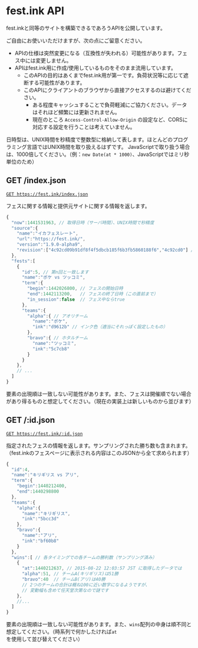 fest.ink API
============

fest.inkと同等のサイトを構築できるであろうAPIを公開しています。

ご自由にお使いいただけますが、次の点にご留意ください。

* APIの仕様は突然変更になる（互換性が失われる）可能性があります。フェス中には変更しません。
* APIはfest.ink用に作成/使用しているものをそのまま流用しています。
    - このAPIの目的はあくまでfest.ink用が第一です。負荷状況等に応じて遮断する可能性があります。
    - このAPIにクライアントのブラウザから直接アクセスするのは避けてください。
        - ある程度キャッシュすることで負荷軽減にご協力ください。データはそれほど頻繁には更新されません。
        - 現在のところ `Access-Control-Allow-Origin` の設定など、CORSに対応する設定を行うことは考えていません。

日時型は、UNIX時間を秒精度で整数型に格納して表します。ほとんどのプログラミング言語ではUNIX時間を取り扱えるはずです。
JavaScriptで取り扱う場合は、1000倍してください。（例：`new Date(at * 1000)`、JavaScriptではミリ秒単位のため）


## GET /index.json ##

[`GET https://fest.ink/index.json`](https://fest.ink/index.json)

フェスに関する情報と提供元サイトに関する情報を返します。

```js
{
  "now":1441531963, // 取得日時（サーバ時間）、UNIX時間で秒精度
  "source":{
    "name":"イカフェスレート",
    "url":"https://fest.ink/",
    "version":"1.9.0-alpha9",
    "revision":["4c92cd09b91df8f4f5dbcb185f6b3fb5860188f6","4c92cd0"] // Gitリビジョン
  },
  "fests":[
    {
      "id":5, // 第n回と一致します
      "name":"ボケ vs ツッコミ",
      "term":{
        "begin":1442026800, // フェスの開始日時
        "end":1442113200,   // フェスの終了日時（この直前まで）
        "in_session":false  // フェス中ならtrue
      },
      "teams":{
        "alpha":{ // アオリチーム
          "name":"ボケ",
          "ink":"d9612b" // インク色（適当にそれっぽく設定したもの）
        },
        "bravo":{ // ホタルチーム
          "name":"ツッコミ",
          "ink":"5c7cb8"
        }
      }
    },
    // ...
  ]
}
```

要素の出現順は一致しない可能性があります。また、フェスは開催順でない場合があり得るものと想定してください。（現在の実装上は新しいものから並びます）


## GET /:id.json ##

[`GET https://fest.ink/:id.json`](https://fest.ink/4.json)

指定されたフェスの情報を返します。サンプリングされた勝ち数も含まれます。（fest.inkのフェスページに表示される内容はこのJSONから全て求められます）

```js
{
  "id":4,
  "name":"キリギリス vs アリ",
  "term":{
    "begin":1440212400,
    "end":1440298800
  },
  "teams":{
    "alpha":{
      "name":"キリギリス",
      "ink":"5bcc3d"
    },
    "bravo":{
      "name":"アリ",
      "ink":"bf60b8"
    }
  },
  "wins":[ // 各タイミングでの各チームの勝利数（サンプリング済み）
    {
      "at":1440212637, // 2015-08-22 12:03:57 JST に取得したデータでは
      "alpha":51, // チームA(キリギリス)は51勝
      "bravo":40  // チームB(アリ)は40勝
      // 2つのチームの合計は概ね100に近い数字になるようですが、
      // 変動幅も含めて任天堂次第なので謎です
    },
    //...
  ]
}
```

要素の出現順は一致しない可能性があります。また、`wins`配列の中身は順不同と想定してください。（時系列で何かしたければ`at`を使用して並び替えてください）
